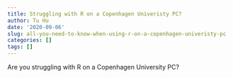 ```yaml
---
title: Struggling with R on a Copenhagen Univeristy PC?
author: Tu Hu
date: '2020-09-06'
slug: all-you-need-to-know-when-using-r-on-a-copenhagen-univeristy-pc
categories: []
tags: []
---
```


Are you struggling with R on a Copenhagen University PC?
